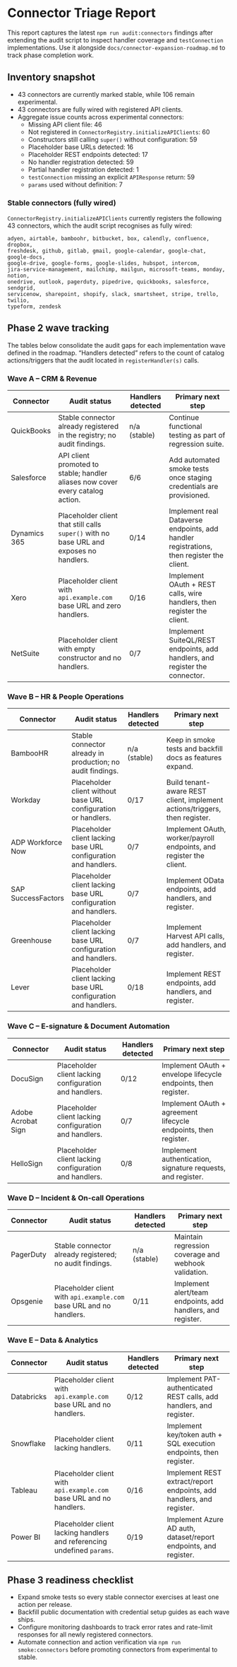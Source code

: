 # Connector Triage Report

This report captures the latest `npm run audit:connectors` findings after
extending the audit script to inspect handler coverage and `testConnection`
implementations. Use it alongside `docs/connector-expansion-roadmap.md` to track
phase completion work.

## Inventory snapshot
- 43 connectors are currently marked stable, while 106 remain experimental.
- 43 connectors are fully wired with registered API clients.
- Aggregate issue counts across experimental connectors:
  - Missing API client file: 46
  - Not registered in `ConnectorRegistry.initializeAPIClients`: 60
  - Constructors still calling `super()` without configuration: 59
  - Placeholder base URLs detected: 16
  - Placeholder REST endpoints detected: 17
  - No handler registration detected: 59
  - Partial handler registration detected: 1
  - `testConnection` missing an explicit `APIResponse` return: 59
  - `params` used without definition: 7

### Stable connectors (fully wired)

`ConnectorRegistry.initializeAPIClients` currently registers the following 43
connectors, which the audit script recognises as fully wired:

```
adyen, airtable, bamboohr, bitbucket, box, calendly, confluence, dropbox,
freshdesk, github, gitlab, gmail, google-calendar, google-chat, google-docs,
google-drive, google-forms, google-slides, hubspot, intercom,
jira-service-management, mailchimp, mailgun, microsoft-teams, monday, notion,
onedrive, outlook, pagerduty, pipedrive, quickbooks, salesforce, sendgrid,
servicenow, sharepoint, shopify, slack, smartsheet, stripe, trello, twilio,
typeform, zendesk
```

## Phase 2 wave tracking
The tables below consolidate the audit gaps for each implementation wave defined
in the roadmap. “Handlers detected” refers to the count of catalog
actions/triggers that the audit located in `registerHandler(s)` calls.

### Wave A – CRM & Revenue
| Connector | Audit status | Handlers detected | Primary next step |
| --- | --- | --- | --- |
| QuickBooks | Stable connector already registered in the registry; no audit findings. | n/a (stable) | Continue functional testing as part of regression suite. |
| Salesforce | API client promoted to stable; handler aliases now cover every catalog action. | 6/6 | Add automated smoke tests once staging credentials are provisioned. |
| Dynamics 365 | Placeholder client that still calls `super()` with no base URL and exposes no handlers. | 0/14 | Implement real Dataverse endpoints, add handler registrations, then register the client. |
| Xero | Placeholder client with `api.example.com` base URL and zero handlers. | 0/16 | Implement OAuth + REST calls, wire handlers, then register the client. |
| NetSuite | Placeholder client with empty constructor and no handlers. | 0/7 | Implement SuiteQL/REST endpoints, add handlers, and register the connector. |

### Wave B – HR & People Operations
| Connector | Audit status | Handlers detected | Primary next step |
| --- | --- | --- | --- |
| BambooHR | Stable connector already in production; no audit findings. | n/a (stable) | Keep in smoke tests and backfill docs as features expand. |
| Workday | Placeholder client without base URL configuration or handlers. | 0/17 | Build tenant-aware REST client, implement actions/triggers, then register. |
| ADP Workforce Now | Placeholder client lacking base URL configuration and handlers. | 0/7 | Implement OAuth, worker/payroll endpoints, and register the client. |
| SAP SuccessFactors | Placeholder client lacking base URL configuration and handlers. | 0/7 | Implement OData endpoints, add handlers, and register. |
| Greenhouse | Placeholder client lacking base URL configuration and handlers. | 0/7 | Implement Harvest API calls, add handlers, and register. |
| Lever | Placeholder client lacking base URL configuration and handlers. | 0/18 | Implement REST endpoints, add handlers, and register. |

### Wave C – E-signature & Document Automation
| Connector | Audit status | Handlers detected | Primary next step |
| --- | --- | --- | --- |
| DocuSign | Placeholder client lacking configuration and handlers. | 0/12 | Implement OAuth + envelope lifecycle endpoints, then register. |
| Adobe Acrobat Sign | Placeholder client lacking configuration and handlers. | 0/7 | Implement OAuth + agreement lifecycle endpoints, then register. |
| HelloSign | Placeholder client lacking configuration and handlers. | 0/8 | Implement authentication, signature requests, and register. |

### Wave D – Incident & On-call Operations
| Connector | Audit status | Handlers detected | Primary next step |
| --- | --- | --- | --- |
| PagerDuty | Stable connector already registered; no audit findings. | n/a (stable) | Maintain regression coverage and webhook validation. |
| Opsgenie | Placeholder client with `api.example.com` base URL and no handlers. | 0/11 | Implement alert/team endpoints, add handlers, and register. |

### Wave E – Data & Analytics
| Connector | Audit status | Handlers detected | Primary next step |
| --- | --- | --- | --- |
| Databricks | Placeholder client with `api.example.com` base URL and no handlers. | 0/12 | Implement PAT-authenticated REST calls, add handlers, and register. |
| Snowflake | Placeholder client lacking handlers. | 0/11 | Implement key/token auth + SQL execution endpoints, then register. |
| Tableau | Placeholder client with `api.example.com` base URL and no handlers. | 0/16 | Implement REST extract/report endpoints, add handlers, and register. |
| Power BI | Placeholder client lacking handlers and referencing undefined `params`. | 0/19 | Implement Azure AD auth, dataset/report endpoints, and register. |

## Phase 3 readiness checklist
- Expand smoke tests so every stable connector exercises at least one action per
  release.
- Backfill public documentation with credential setup guides as each wave ships.
- Configure monitoring dashboards to track error rates and rate-limit responses
  for all newly registered connectors.
- Automate connection and action verification via `npm run smoke:connectors`
  before promoting connectors from experimental to stable.
